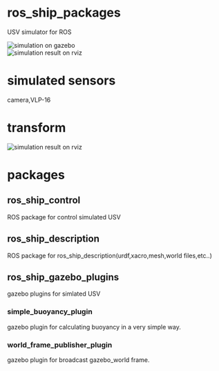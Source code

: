 # ros_ship_packages  
USV simulator for ROS  

![simulation on gazebo](https://github.com/hakuturu583/ros_ship_packages/images/gazebo.png)  
![simulation result on rviz](https://github.com/hakuturu583/ros_ship_packages/images/rviz.png)  

# simulated sensors
camera,VLP-16

# transform  
![simulation result on rviz](https://github.com/hakuturu583/ros_ship_packages/images/tf.png)  

# packages
## ros_ship_control  
ROS package for control simulated USV  

## ros_ship_description
ROS package for ros_ship_description(urdf,xacro,mesh,world files,etc..)  

## ros_ship_gazebo_plugins  
gazebo plugins for simlated USV  
### simple_buoyancy_plugin  
gazebo plugin for calculating buoyancy in a very simple way.  
### world_frame_publisher_plugin  
gazebo plugin for broadcast gazebo_world frame.  
